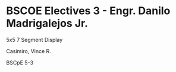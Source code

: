 # BSCOE Electives 3 - Engr. Danilo Madrigalejos Jr.

5x5 7 Segment Display

Casimiro, Vince R.

BSCpE 5-3

